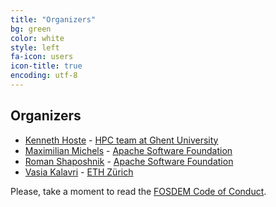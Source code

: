 ```yaml
---
title: "Organizers"
bg: green
color: white
style: left
fa-icon: users
icon-title: true
encoding: utf-8
---
```


## Organizers

* [Kenneth Hoste](https://github.com/boegel) - [HPC team at Ghent University](http://www.ugent.be/hpc/en)
* [Maximilian Michels](https://github.com/mxm) - [Apache Software Foundation](https://www.apache.org/)
* [Roman Shaposhnik](https://github.com/rvs) - [Apache Software Foundation](https://www.apache.org/)
* [Vasia Kalavri](https://github.com/vasia) - [ETH Zürich](https://www.ethz.ch)

Please, take a moment to read the [FOSDEM Code of Conduct](https://fosdem.org/2019/practical/conduct/).
